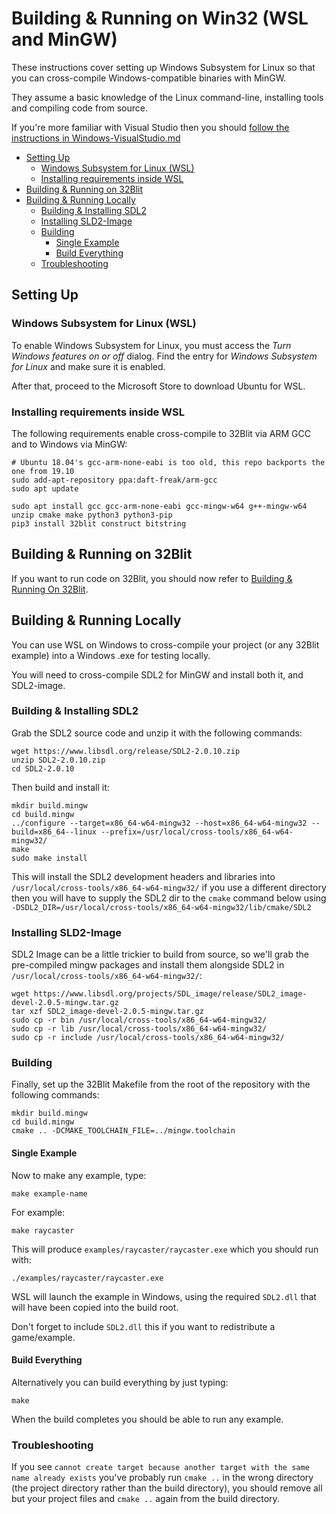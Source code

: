 # Building & Running on Win32 (WSL and MinGW) <!-- omit in toc -->

These instructions cover setting up Windows Subsystem for Linux so that you can cross-compile Windows-compatible binaries with MinGW.

They assume a basic knowledge of the Linux command-line, installing tools and compiling code from source.

If you're more familiar with Visual Studio then you should [follow the instructions in Windows-VisualStudio.md](Windows-VisualStudio.md)

- [Setting Up](#setting-up)
  - [Windows Subsystem for Linux (WSL)](#windows-subsystem-for-linux-wsl)
  - [Installing requirements inside WSL](#installing-requirements-inside-wsl)
- [Building & Running on 32Blit](#building--running-on-32blit)
- [Building & Running Locally](#building--running-locally)
  - [Building & Installing SDL2](#building--installing-sdl2)
  - [Installing SLD2-Image](#installing-sld2-image)
  - [Building](#building)
    - [Single Example](#single-example)
    - [Build Everything](#build-everything)
  - [Troubleshooting](#troubleshooting)

## Setting Up

### Windows Subsystem for Linux (WSL)

To enable Windows Subsystem for Linux, you must access the _Turn Windows features on or off_ dialog. Find the entry for _Windows Subsystem for Linux_ and make sure it is enabled.

After that, proceed to the Microsoft Store to download Ubuntu for WSL.

### Installing requirements inside WSL

The following requirements enable cross-compile to 32Blit via ARM GCC and to Windows via MinGW:

```shell
# Ubuntu 18.04's gcc-arm-none-eabi is too old, this repo backports the one from 19.10
sudo add-apt-repository ppa:daft-freak/arm-gcc
sudo apt update

sudo apt install gcc gcc-arm-none-eabi gcc-mingw-w64 g++-mingw-w64 unzip cmake make python3 python3-pip
pip3 install 32blit construct bitstring
```

## Building & Running on 32Blit

If you want to run code on 32Blit, you should now refer to [Building & Running On 32Blit](32blit.md).

## Building & Running Locally

You can use WSL on Windows to cross-compile your project (or any 32Blit example) into a Windows .exe for testing locally.

You will need to cross-compile SDL2 for MinGW and install both it, and SDL2-image.

### Building & Installing SDL2

Grab the SDL2 source code and unzip it with the following commands:

```shell
wget https://www.libsdl.org/release/SDL2-2.0.10.zip
unzip SDL2-2.0.10.zip
cd SDL2-2.0.10
```

Then build and install it:

```shell
mkdir build.mingw
cd build.mingw
../configure --target=x86_64-w64-mingw32 --host=x86_64-w64-mingw32 --build=x86_64--linux --prefix=/usr/local/cross-tools/x86_64-w64-mingw32/
make
sudo make install
```

This will install the SDL2 development headers and libraries into `/usr/local/cross-tools/x86_64-w64-mingw32/` if you use a different directory then you will have to supply the SDL2 dir to the `cmake` command below using `-DSDL2_DIR=/usr/local/cross-tools/x86_64-w64-mingw32/lib/cmake/SDL2`

### Installing SLD2-Image

SDL2 Image can be a little trickier to build from source, so we'll grab the pre-compiled mingw packages and install them alongside SDL2 in `/usr/local/cross-tools/x86_64-w64-mingw32/`:

```shell
wget https://www.libsdl.org/projects/SDL_image/release/SDL2_image-devel-2.0.5-mingw.tar.gz
tar xzf SDL2_image-devel-2.0.5-mingw.tar.gz
sudo cp -r bin /usr/local/cross-tools/x86_64-w64-mingw32/
sudo cp -r lib /usr/local/cross-tools/x86_64-w64-mingw32/
sudo cp -r include /usr/local/cross-tools/x86_64-w64-mingw32/
```

### Building

Finally, set up the 32Blit Makefile from the root of the repository with the following commands:

```shell
mkdir build.mingw
cd build.mingw
cmake .. -DCMAKE_TOOLCHAIN_FILE=../mingw.toolchain
```

#### Single Example

Now to make any example, type:

```shell
make example-name
```

For example:

```shell
make raycaster
```

This will produce `examples/raycaster/raycaster.exe` which you should run with:

```shell
./examples/raycaster/raycaster.exe
```

WSL will launch the example in Windows, using the required `SDL2.dll` that will have been copied into the build root.

Don't forget to include `SDL2.dll` this if you want to redistribute a game/example.

#### Build Everything

Alternatively you can build everything by just typing:

```shell
make
```

When the build completes you should be able to run any example.

### Troubleshooting

If you see `cannot create target because another target with the same name already exists` you've probably run `cmake ..` in the wrong directory (the project directory rather than the build directory), you should remove all but your project files and `cmake ..` again from the build directory.
